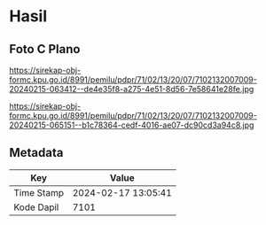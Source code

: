 # Hasil

## Foto C Plano

https://sirekap-obj-formc.kpu.go.id/8991/pemilu/pdpr/71/02/13/20/07/7102132007009-20240215-063412--de4e35f8-a275-4e51-8d56-7e58641e28fe.jpg

https://sirekap-obj-formc.kpu.go.id/8991/pemilu/pdpr/71/02/13/20/07/7102132007009-20240215-065151--b1c78364-cedf-4016-ae07-dc90cd3a94c8.jpg


## Metadata

| Key        | Value               |
| ---------- | ------------------- |
| Time Stamp | 2024-02-17 13:05:41 |
| Kode Dapil | 7101                |



